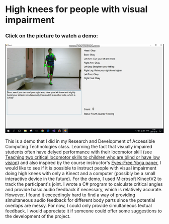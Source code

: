 # High knees for people with visual impairment

### Click on the picture to watch a demo:

[![](https://raw.githubusercontent.com/Ziyang-Wang/AccessibilityKinectProject/master/high%20knees%20for%20people%20with%20visual%20impairment.png)](https://youtu.be/9lMRoM6PMYU)

This is a demo that I did in my Research and Development of Accessible Computing Technologies class. Learning the fact that visually impaired students often have delyed performance with their locomotor skill (see [Teaching two critical locomotor skills to children who are blind or have low vision](https://www.researchgate.net/publication/283103782)) and also inspired by the course instructor's [Eyes-Free Yoga paper](http://homepage.cs.uiowa.edu/~krector/files/kinect_yoga_paper.pdf), I would like to see if it is possible to instruct people with visual impairment doing high knees with only a Kinect and a computer (possibly be a small interactive device in the future). For the demo, I used Microsoft KinectV2 to track the participant's joint. I wrote a C# program to calculate critical angles and provide basic audio feedback if necessary, which is relatively accurate. However, I found it exceedingly hard to find a way of providing simultaneous audio feedback for different body parts since the potential overlaps are messy. For now, I could only provide simultaneous textual feedback. I would appreciate it if someone could offer some suggestions to the development of the project.
